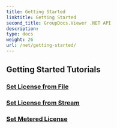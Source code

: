 ```yaml
---
title: Getting Started
linktitle: Getting Started
second_title: GroupDocs.Viewer .NET API
description: 
type: docs
weight: 26
url: /net/getting-started/
---
```


## Getting Started Tutorials
### [Set License from File](./set-license-from-file/)
### [Set License from Stream](./set-license-from-stream/)
### [Set Metered License](./set-metered-license/)
